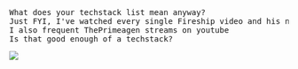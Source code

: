 <pre>
What does your techstack list mean anyway? 
Just FYI, I've watched every single Fireship video and his new uploads without fail.
I also frequent ThePrimeagen streams on youtube 
Is that good enough of a techstack? 
</pre>
<!--

![Harlok's wakatime stats](https://github-readme-stats.vercel.app/api/wakatime?username=fenymufyd\&layout=compact)
![Top Langs](https://github-readme-stats.vercel.app/api/top-langs/?username=FenyMufyd&hide_progress=false&theme=transparent)
![Anurag's GitHub stats](https://github-readme-stats.vercel.app/api?username=FenyMufyd&show_icons=true&theme=transparent)

### Wohallaw wohallaw everywon!!! 👋

here are some quick facks about me 🥴: 
- I Enjoy translating FOSS projects into another language, mainly into Bahasa Indonesia and Banjar 
- Am write amateurly in Wikipedia, and maps stuff at Openstreetmap
- Still learning python (specifically into AI/Machine learning) 
- Also learning modern fullstack javascript
- Am wishing to have a real job soon 🥴


*NOTE: Top languages does not indicate my skill level or something like that, it's a github metric of which languages i have the most code on github, it's a new feature of [github-readme-stats](https://github.com/anuraghazra/github-readme-stats)*
-->

<picture>
  <source
    srcset="https://github-readme-stats.vercel.app/api?username=fenymufyd&show_icons=true&theme=dark"
    media="(prefers-color-scheme: dark)"
  />
  <source
    srcset="https://github-readme-stats.vercel.app/api?username=fenymufyd&show_icons=true"
    media="(prefers-color-scheme: light), (prefers-color-scheme: no-preference)"
  />
  <img src="https://github-readme-stats.vercel.app/api?username=fenymufyd&show_icons=true" />
</picture>
